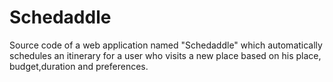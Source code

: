 # Schedaddle

Source code of a web application named "Schedaddle" which automatically schedules an itinerary for a user who visits a new place based on his place, budget,duration and preferences.